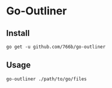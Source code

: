 # Go-Outliner

## Install

    go get -u github.com/766b/go-outliner

## Usage

    go-outliner ./path/to/go/files